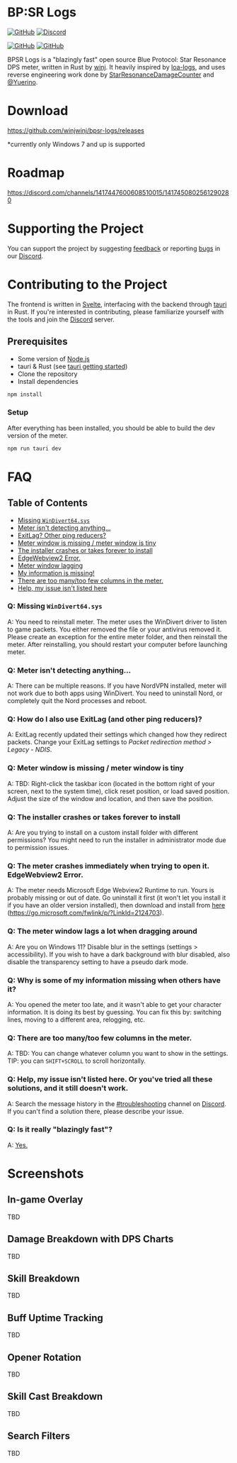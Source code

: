 # BP:SR Logs

[![GitHub](https://img.shields.io/github/downloads/winjwinj/bpsr-logs/total?style=for-the-badge&color=%23ff9800)](https://github.com/winjwinj/bpsr-logs/releases/latest) [![Discord](https://img.shields.io/discord/1417447600608510015?color=%235865F2&label=Discord&style=for-the-badge)](https://discord.gg/Tcc54ST5BU)

[![GitHub](https://img.shields.io/github/v/release/winjwinj/bpsr-logs?style=flat-square)](https://github.com/winjwinj/bpsr-logs/releases)
[![GitHub](https://img.shields.io/github/license/winjwinj/bpsr-logs?style=flat-square)](https://github.com/winjwinj/bpsr-logs/blob/master/LICENSE)

BPSR Logs is a "blazingly fast" open source Blue Protocol: Star Resonance DPS meter, written in Rust by [winj](https://github.com/winjwinj). It heavily inspired by [loa-logs](https://github.com/snoww/loa-logs), and uses reverse engineering work done by [StarResonanceDamageCounter](https://github.com/dmlgzs/StarResonanceDamageCounter) and [@Yuerino](https://github.com/Yuerino).

# Download

https://github.com/winjwinj/bpsr-logs/releases

\*currently only Windows 7 and up is supported

# Roadmap

https://discord.com/channels/1417447600608510015/1417450802561290280

# Supporting the Project

You can support the project by suggesting [feedback](https://discord.com/channels/1417447600608510015/1417450920861765632) or reporting [bugs](https://discord.com/channels/1417447600608510015/1417450966747451422) in our [Discord](https://discord.gg/Tcc54ST5BU).

# Contributing to the Project
The frontend is written in [Svelte](https://svelte.dev/), interfacing with the backend through [tauri](https://tauri.app/start/prerequisites/) in Rust. If you're interested in contributing, please familiarize yourself with the tools and join the [Discord](https://discord.gg/Tcc54ST5BU) server.

## Prerequisites
- Some version of [Node.js](https://nodejs.org/en/download/)
- tauri & Rust (see [tauri getting started](https://v2.tauri.app/start/prerequisites/))
- Clone the repository
- Install dependencies

```bash
npm install
```

### Setup

After everything has been installed, you should be able to build the dev version of the meter. 

```bash
npm run tauri dev
```

# FAQ

## Table of Contents
- [Missing `WinDivert64.sys`](#q-missing-windivert64sys)
- [Meter isn't detecting anything...](#q-meter-isnt-detecting-anything)
- [ExitLag? Other ping reducers?](#q-how-do-i-also-use-exitlag-and-other-ping-reducers)
- [Meter window is missing / meter window is tiny](#q-meter-window-is-missing--meter-window-is-tiny)
- [The installer crashes or takes forever to install](#q-the-installer-crashes-or-takes-forever-to-install)
- [EdgeWebview2 Error.](#q-the-meter-crashes-immediately-when-trying-to-open-it-edgewebview2-error)
- [Meter window lagging](#q-the-meter-window-lags-a-lot-when-dragging-around)
- [My information is missing!](#q-why-is-some-of-my-information-missing-when-others-have-it)
- [There are too many/too few columns in the meter.](#q-there-are-too-manytoo-few-columns-in-the-meter)
- [Help, my issue isn't listed here](#q-help-my-issue-isnt-listed-here-or-youve-tried-all-these-solutions-and-it-still-doesnt-work)

### Q: Missing `WinDivert64.sys`

A: You need to reinstall meter. The meter uses the WinDivert driver to listen to game packets. You either removed the file or your antivirus removed it. Please create an exception for the entire meter folder, and then reinstall the meter. After reinstalling, you should restart your computer before launching meter.

### Q: Meter isn't detecting anything...

A: There can be multiple reasons. If you have NordVPN installed, meter will not work due to both apps using WinDivert. You need to uninstall Nord, or completely quit the Nord processes and reboot.

### Q: How do I also use ExitLag (and other ping reducers)?

A: ExitLag recently updated their settings which changed how they redirect packets. Change your ExitLag settings to _Packet redirection method > Legacy - NDIS_.

### Q: Meter window is missing / meter window is tiny

A: TBD: Right-click the taskbar icon (located in the bottom right of your screen, next to the system time), click reset position, or load saved position. Adjust the size of the window and location, and then save the position.

### Q: The installer crashes or takes forever to install

A: Are you trying to install on a custom install folder with different permissions? You might need to run the installer in administrator mode due to permission issues.

### Q: The meter crashes immediately when trying to open it. EdgeWebview2 Error.

A: The meter needs Microsoft Edge Webview2 Runtime to run. Yours is probably missing or out of date. Go uninstall it first (it won't let you install it if you have an older version installed), then download and install from [here](https://go.microsoft.com/fwlink/p/?LinkId=2124703) (https://go.microsoft.com/fwlink/p/?LinkId=2124703).

### Q: The meter window lags a lot when dragging around

A: Are you on Windows 11? Disable blur in the settings (settings > accessibility). If you wish to have a dark background with blur disabled, also disable the transparency setting to have a pseudo dark mode.

### Q: Why is some of my information missing when others have it?

A: You opened the meter too late, and it wasn't able to get your character information. It is doing its best by guessing. You can fix this by: switching lines, moving to a different area, relogging, etc.

### Q: There are too many/too few columns in the meter.

A: TBD: You can change whatever column you want to show in the settings. TIP: you can `SHIFT+SCROLL` to scroll horizontally.

### Q: Help, my issue isn't listed here. Or you've tried all these solutions, and it still doesn't work.

A: Search the message history in the [#troubleshooting](https://discord.com/channels/1417447600608510015/1417453093078962216) channel on [Discord](https://discord.gg/Tcc54ST5BU). If you can't find a solution there, please describe your issue.

### Q: Is it really "blazingly fast"?

A: [Yes.](https://i.imgur.com/QsLAntt.png)

# Screenshots

## In-game Overlay

TBD

## Damage Breakdown with DPS Charts

TBD

## Skill Breakdown

TBD

## Buff Uptime Tracking

TBD

## Opener Rotation

TBD

## Skill Cast Breakdown

TBD

## Search Filters

TBD
